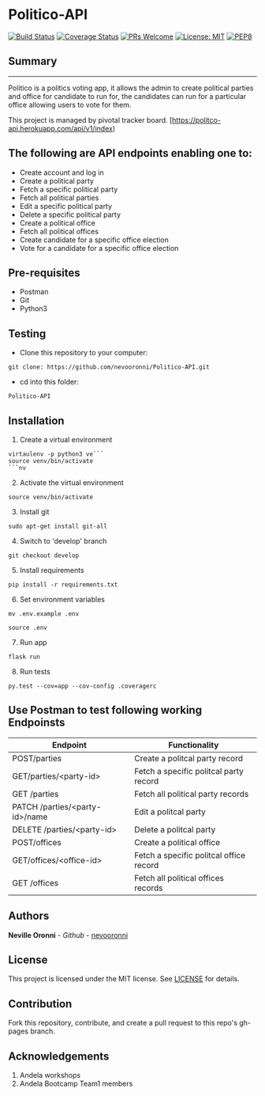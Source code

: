 # Politico-API

[![Build Status](https://travis-ci.org/nevooronni/Politico-API-v2.svg?branch=develop)](https://travis-ci.org/nevooronni/Politico-API-v2)
[![Coverage Status](https://coveralls.io/repos/github/nevooronni/Politico-API-v2/badge.svg?branch=ft-user-signup-163905397)](https://coveralls.io/github/nevooronni/Politico-API-v2?branch=ft-user-signup-163905397)
[![PRs Welcome](https://img.shields.io/badge/PRs-welcome-brightgreen.svg?style=flat-square)](http://makeapullrequest.com)  [![License: MIT](https://img.shields.io/badge/License-MIT-yellow.svg)](https://opensource.org/licenses/MIT)  [![PEP8](https://img.shields.io/badge/code%20style-pep8A-orange.svg)](https://www.python.org/dev/peps/pep-0008/)


## Summary 
-------------------------
Politico is a politics voting app, it allows the admin to create political parties and office for candidate to run for, the candidates can run for a particular office allowing users to vote for them.

This project is managed by pivotal tracker board. [https://politco-api.herokuapp.com/api/v1/index)

The following are API endpoints enabling one to:
-------------------------
* Create account and log in
* Create a political party
* Fetch a specific political party
* Fetch all political parties
* Edit a specific political party
* Delete a specific political party
* Create a political office
* Fetch all political offices
* Create candidate for a specific office election
* Vote for a candidate for a specific office election

Pre-requisites
--------------------------
- Postman
- Git
- Python3

Testing
-------------------------- 
- Clone this repository to your computer:
```
git clone: https://github.com/nevooronni/Politico-API.git
```
- cd into this folder:
```
Politico-API
```
Installation
-------------------------- 
1. Create a virtual environment
```
virtaulenv -p python3 ve```
source venv/bin/activate
```nv
```

2. Activate the virtual environment
```
source venv/bin/activate
```

3. Install git
```
sudo apt-get install git-all
```

4. Switch to 'develop' branch
```
git checkout develop
```
5. Install requirements
```
pip install -r requirements.txt
```
6. Set environment variables
```
mv .env.example .env 

source .env 
```

7. Run app 
```
flask run
```
8. Run tests
```
py.test --cov=app --cov-config .coveragerc
```

Use Postman to test following working Endpoinsts
-------------------------

| Endpoint | Functionality |
----------|---------------
POST/parties | Create a politcal party record
GET/parties/&lt;party-id&gt; | Fetch a specific politcal party record
GET /parties | Fetch all political party records
PATCH /parties/&lt;party-id&gt;/name | Edit a politcal party
DELETE /parties/&lt;party-id&gt; | Delete a politcal party
POST/offices | Create a political office
GET/offices/&lt;office-id&gt; | Fetch a specific politcal office record
GET /offices | Fetch all political offices records

Authors
-------------------------
**Neville Oronni** - _Github_ - [nevooronni](https://github.com/nevooronni)

License
----------
This project is licensed under the MIT license. See [LICENSE](https://github.com/nevooronni/Politico-API/blob/master/LICENSE) for details.

Contribution
---------------
Fork this repository, contribute, and create a pull request to this repo's gh-pages branch.

Acknowledgements
-----------------
1. Andela workshops
2. Andela Bootcamp Team1 members

